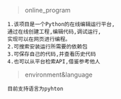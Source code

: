 > online_program
```aidl
1.该项目是一个Python的在线编辑运行平台,
通过在线创建工程,编辑代码,调试运行,
实现可以在网页进行编程。
2.可搜索安装运行所需要的依赖包
3.可保存自己的代码,并查看历史代码
4.也可以从平台检索API,借鉴参考他人
```
>environment&language
```aidl
目前支持语言为pyhton
```
 



